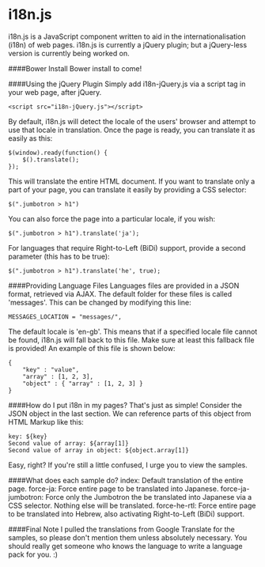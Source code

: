 i18n.js
=======
i18n.js is a JavaScript component written to aid in the internationalisation (i18n) of web pages. i18n.js is currently a jQuery plugin; but a jQuery-less version is currently being worked on. 

####Bower Install
Bower install to come!

####Using the jQuery Plugin
Simply add i18n-jQuery.js via a script tag in your web page, after jQuery.
```
<script src="i18n-jQuery.js"></script>
```
By default, i18n.js will detect the locale of the users' browser and attempt to use that locale in translation.
Once the page is ready, you can translate it as easily as this:
```
$(window).ready(function() {
	$().translate();
});
```

This will translate the entire HTML document. If you want to translate only a part of your page, you can translate it easily by providing a CSS selector:
```
$(".jumbotron > h1")
```

You can also force the page into a particular locale, if you wish:
```
$(".jumbotron > h1").translate('ja');	
```

For languages that require Right-to-Left (BiDi) support, provide a second parameter (this has to be true):
```
$(".jumbotron > h1").translate('he', true);	
```

####Providing Language Files
Languages files are provided in a JSON format, retrieved via AJAX. The default folder for these files is called 'messages'. This can be changed by modifying this line:
```
MESSAGES_LOCATION = "messages/",
```

The default locale is 'en-gb'. This means that if a specified locale file cannot be found, i18n.js will fall back to this file. Make sure at least this fallback file is provided! An example of this file is shown below:
```
{
	"key" : "value",
	"array" : [1, 2, 3],
	"object" : { "array" : [1, 2, 3] }
}
```

####How do I put i18n in my pages?
That's just as simple! Consider the JSON object in the last section. We can reference parts of this object from HTML Markup like this:
```
key: ${key}
Second value of array: ${array[1]}
Second value of array in object: ${object.array[1]}
```

Easy, right? If you're still a little confused, I urge you to view the samples.


####What does each sample do?
index: Default translation of the entire page.
force-ja: Force entire page to be translated into Japanese.
force-ja-jumbotron: Force only the Jumbotron the be translated into Japanese via a CSS selector. Nothing else will be translated.
force-he-rtl: Force entire page to be translated into Hebrew, also activating Right-to-Left (BiDi) support. 

####Final Note
I pulled the translations from Google Translate for the samples, so please don't mention them unless absolutely necessary. You should really get someone who knows the language to write a language pack for you. :)
